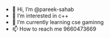 - 👋 Hi, I’m @pareek-sahab
- 👀 I’m interested in c++
- 🌱 I’m currently learning cse gaminng
- 📫 How to reach me 9660473669 

<!---
pareek-sahab/pareek-sahab is a ✨ special ✨ repository because its `README.md` (this file) appears on your GitHub profile.
You can click the Preview link to take a look at your changes.
--->
